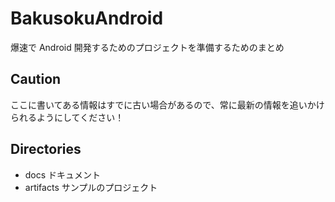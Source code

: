 BakusokuAndroid
===============

爆速で Android 開発するためのプロジェクトを準備するためのまとめ

Caution
---------------
ここに書いてある情報はすでに古い場合があるので、常に最新の情報を追いかけられるようにしてください！

Directories
---------------

- docs
  ドキュメント
- artifacts
  サンプルのプロジェクト
